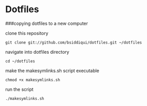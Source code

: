 # Dotfiles

###copying dotfiles to a new computer

clone this repository
```
git clone git://github.com/bsiddiqui/dotfiles.git ~/dotfiles
```
navigate into dotfiles directory
``` 
cd ~/dotfiles
```
make the makesymlinks.sh script executable
```
chmod +x makesymlinks.sh
```
run the script
```
./makesymlinks.sh
```
